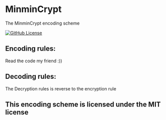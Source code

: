 # MinminCrypt
The MinminCrypt encoding scheme

[![GitHub License](https://img.shields.io/badge/license-MIT-orange.svg)](https://github.com/nguyenphuminh/MinCrypt/blob/master/LICENSE)

## Encoding rules:
Read the code my friend :))

## Decoding rules:
The Decryption rules is reverse to the encryption rule

## This encoding scheme is licensed under the MIT license

